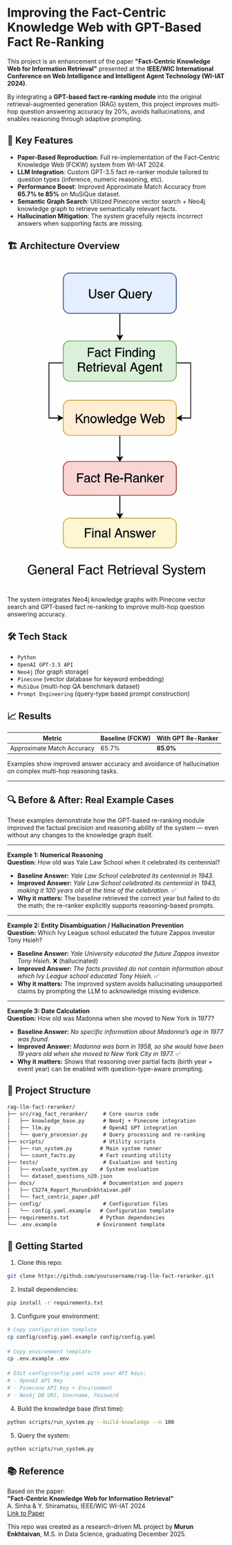 # Improving the Fact-Centric Knowledge Web with GPT-Based Fact Re-Ranking

This project is an enhancement of the paper **"Fact-Centric Knowledge Web for Information Retrieval"** presented at the **IEEE/WIC International Conference on Web Intelligence and Intelligent Agent Technology (WI-IAT 2024)**.

By integrating a **GPT-based fact re-ranking module** into the original retrieval-augmented generation (RAG) system, this project improves multi-hop question answering accuracy by 20%, avoids hallucinations, and enables reasoning through adaptive prompting.


## 🔧 Key Features

- **Paper-Based Reproduction**: Full re-implementation of the Fact-Centric Knowledge Web (FCKW) system from WI-IAT 2024.
- **LLM Integration**: Custom GPT-3.5 fact re-ranker module tailored to question types (inference, numeric reasoning, etc).
- **Performance Boost**: Improved Approximate Match Accuracy from **65.7% to 85%** on MuSiQue dataset.
- **Semantic Graph Search**: Utilized Pinecone vector search + Neo4j knowledge graph to retrieve semantically relevant facts.
- **Hallucination Mitigation**: The system gracefully rejects incorrect answers when supporting facts are missing.


## 🏗️ Architecture Overview

![System Architecture](overview_architecture.png)

The system integrates Neo4j knowledge graphs with Pinecone vector search and GPT-based fact re-ranking to improve multi-hop question answering accuracy.


## 🛠️ Tech Stack

- `Python`
- `OpenAI GPT-3.5 API`
- `Neo4j` (for graph storage)
- `Pinecone` (vector database for keyword embedding)
- `MuSiQue` (multi-hop QA benchmark dataset)
- `Prompt Engineering` (query-type based prompt construction)

## 📈 Results

| Metric                  | Baseline (FCKW) | With GPT Re-Ranker |
|------------------------|------------------|---------------------|
| Approximate Match Accuracy | 65.7%            | **85.0%**            |

Examples show improved answer accuracy and avoidance of hallucination on complex multi-hop reasoning tasks.


---

## 🔍 Before & After: Real Example Cases

These examples demonstrate how the GPT-based re-ranking module improved the factual precision and reasoning ability of the system — even without any changes to the knowledge graph itself.

---

**Example 1: Numerical Reasoning**  
**Question:** How old was Yale Law School when it celebrated its centennial?  
- **Baseline Answer:** *Yale Law School celebrated its centennial in 1943.*  
- **Improved Answer:** *Yale Law School celebrated its centennial in 1943, making it 100 years old at the time of the celebration.* ✅  
- **Why it matters:** The baseline retrieved the correct year but failed to do the math; the re-ranker explicitly supports reasoning-based prompts.

---

**Example 2: Entity Disambiguation / Hallucination Prevention**  
**Question:** Which Ivy League school educated the future Zappos investor Tony Hsieh?  
- **Baseline Answer:** *Yale University educated the future Zappos investor Tony Hsieh.* ❌ (hallucinated)  
- **Improved Answer:** *The facts provided do not contain information about which Ivy League school educated Tony Hsieh.* ✅  
- **Why it matters:** The improved system avoids hallucinating unsupported claims by prompting the LLM to acknowledge missing evidence.

---

**Example 3: Date Calculation**  
**Question:** How old was Madonna when she moved to New York in 1977?  
- **Baseline Answer:** *No specific information about Madonna’s age in 1977 was found.*  
- **Improved Answer:** *Madonna was born in 1958, so she would have been 19 years old when she moved to New York City in 1977.* ✅  
- **Why it matters:** Shows that reasoning over partial facts (birth year + event year) can be enabled with question-type-aware prompting.



## 📁 Project Structure

```
rag-llm-fact-reranker/
├── src/rag_fact_reranker/     # Core source code
│   ├── knowledge_base.py      # Neo4j + Pinecone integration
│   ├── llm.py                 # OpenAI GPT integration
│   └── query_processor.py     # Query processing and re-ranking
├── scripts/                   # Utility scripts
│   ├── run_system.py         # Main system runner
│   └── count_facts.py        # Fact counting utility
├── tests/                     # Evaluation and testing
│   ├── evaluate_system.py    # System evaluation
│   └── dataset_questions_n20.json
├── docs/                      # Documentation and papers
│   ├── CS274_Report_MurunEnkhtaivan.pdf
│   └── fact_centric_paper.pdf
├── config/                    # Configuration files
│   └── config.yaml.example   # Configuration template
├── requirements.txt          # Python dependencies
└── .env.example             # Environment template
```

## 🚀 Getting Started

1. Clone this repo:
```bash
git clone https://github.com/yourusername/rag-llm-fact-reranker.git
```

2. Install dependencies:
```bash
pip install -r requirements.txt
```

3. Configure your environment:
```bash
# Copy configuration template
cp config/config.yaml.example config/config.yaml

# Copy environment template
cp .env.example .env

# Edit config/config.yaml with your API keys:
# - OpenAI API Key
# - Pinecone API Key + Environment
# - Neo4j DB URI, Username, Password
```

4. Build the knowledge base (first time):
```bash
python scripts/run_system.py --build-knowledge --n 100
```

5. Query the system:
```bash
python scripts/run_system.py
```

## 📚 Reference

Based on the paper:  
**"Fact-Centric Knowledge Web for Information Retrieval"**  
A. Sinha & Y. Shiramatsu, IEEE/WIC WI-IAT 2024  
[Link to Paper](https://ieeexplore.ieee.org/abstract/document/10973412)

This repo was created as a research-driven ML project by **Murun Enkhtaivan**, M.S. in Data Science, graduating December 2025.
